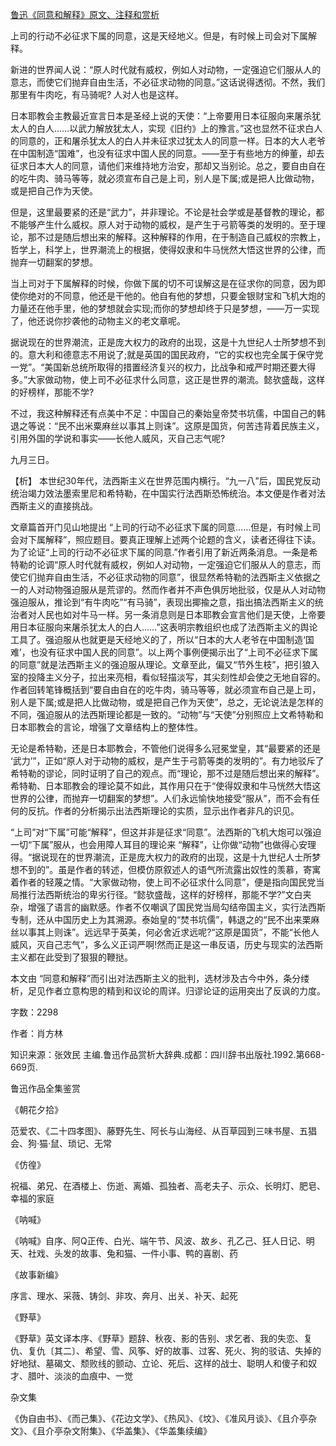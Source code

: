 [鲁迅《同意和解释》原文、注释和赏析](https://www.vrrw.net/wx/9701.html)

上司的行动不必征求下属的同意，这是天经地义。但是，有时候上司会对下属解释。

新进的世界闻人说：“原人时代就有威权，例如人对动物，一定强迫它们服从人的意志，而使它们抛弃自由生活，不必征求动物的同意。”这话说得透彻。不然，我们那里有牛肉吃，有马骑呢? 人对人也是这样。

日本耶教会主教最近宣言日本是圣经上说的天使：“上帝要用日本征服向来屠杀犹太人的白人……以武力解放犹太人，实现《旧约》上的豫言。”这也显然不征求白人的同意的，正和屠杀犹太人的白人并未征求过犹太人的同意一样。日本的大人老爷在中国制造“国难”，也没有征求中国人民的同意。——至于有些地方的绅董，却去征求日本大人的同意，请他们来维持地方治安，那却又当别论。总之，要自由自在的吃牛肉、骑马等等，就必须宣布自己是上司，别人是下属;或是把人比做动物，或是把自己作为天使。

但是，这里最要紧的还是“武力”，并非理论。不论是社会学或是基督教的理论，都不能够产生什么威权。原人对于动物的威权，是产生于弓箭等类的发明的。至于理论，那不过是随后想出来的解释。这种解释的作用，在于制造自己威权的宗教上，哲学上，科学上，世界潮流上的根据，使得奴隶和牛马恍然大悟这世界的公律，而抛弃一切翻案的梦想。

当上司对于下属解释的时候，你做下属的切不可误解这是在征求你的同意，因为即使你绝对的不同意，他还是干他的。他自有他的梦想，只要金银财宝和飞机大炮的力量还在他手里，他的梦想就会实现;而你的梦想却终于只是梦想，——万一实现了，他还说你抄袭他的动物主义的老文章呢。

据说现在的世界潮流，正是庞大权力的政府的出现，这是十九世纪人士所梦想不到的。意大利和德意志不用说了;就是英国的国民政府，“它的实权也完全属于保守党一党”。“美国新总统所取得的措置经济复兴的权力，比战争和戒严时期还要大得多。”大家做动物，使上司不必征求什么同意，这正是世界的潮流。懿欤盛哉，这样的好榜样，那能不学?

不过，我这种解释还有点美中不足：中国自己的秦始皇帝焚书坑儒，中国自己的韩退之等说：“民不出米粟麻丝以事其上则诛”。这原是国货，何苦违背着民族主义，引用外国的学说和事实——长他人威风，灭自己志气呢?

九月三日。



【析】 本世纪30年代，法西斯主义在世界范围内横行。“九一八”后，国民党反动统治竭力效法墨索里尼和希特勒，在中国实行法西斯恐怖统治。本文便是作者对法西斯主义的直接挑战。

文章篇首开门见山地提出 “上司的行动不必征求下属的同意……但是，有时候上司会对下属解释”，照应题目。要真正理解上述两个论题的含义，读者还得往下读。为了论证“上司的行动不必征求下属的同意.”作者引用了新近两条消息。一条是希特勒的论调“原人时代就有威权，例如人对动物，一定强迫它们服从人的意志，而使它们抛弃自由生活，不必征求动物的同意”，很显然希特勒的法西斯主义依据之一的人对动物强迫服从是荒谬的。然而作者并不声色俱厉地批驳，仅是从人对动物强迫服从，推论到“有牛肉吃”“有马骑”，表现出揶揄之意，指出搞法西斯主义的统治者对人民也如对牛马一样。另一条消息则是日本耶教会宣言他们是天使，上帝要用日本征服向来屠杀犹太人的白人……”这表明宗教组织也成了法西斯主义的舆论工具了。强迫服从也就更是天经地义的了，所以“日本的大人老爷在中国制造‘国难’，也没有征求中国人民的同意”。以上两个事例便揭示出了“上司不必征求下属的同意”就是法西斯主义的强迫服从理论。文章至此，偏又“节外生枝”，把引狼入室的投降主义分子，拉出来亮相，看似轻描淡写，其尖刻性却会使之无地自容的。作者回转笔锋概括到“要自由自在的吃牛肉，骑马等等，就必须宣布自己是上司，别人是下属;或是把人比做动物，或是把自己作为天使”，总之，无论说法是怎样的不同，强迫服从的法西斯理论都是一致的。“动物”与“天使”分别照应上文希特勒和日本耶教会的言论，增强了文章结构上的整体性。

无论是希特勒，还是日本耶教会，不管他们说得多么冠冕堂皇，其“最要紧的还是 ‘武力’”，正如“原人对于动物的威权，是产生于弓箭等类的发明的”。有力地驳斥了希特勒的谬论，同时证明了自己的观点。而“理论，那不过是随后想出来的解释”。希特勒、日本耶教会的理论莫不如此，其作用只在于“使得奴隶和牛马恍然大悟这世界的公律，而抛弃一切翻案的梦想”。人们永远愉快地接受“服从”，而不会有任何的反抗。作者的分析揭示出法西斯理论的实质，显示出作者非凡的识见。

“上司”对“下属”可能“解释”，但这并非是征求“同意”。法西斯的飞机大炮可以强迫一切“下属”服从，也会用障人耳目的理论来 “解释”，让你做“动物”也做得心安理得。“据说现在的世界潮流，正是庞大权力的政府的出现，这是十九世纪人士所梦想不到的”。虽是作者的转述，但模仿原叙述人的语气所流露出奴性的羡慕，寄寓着作者的轻蔑之情。“大家做动物，使上司不必征求什么同意”，便是指向国民党当局推行法西斯统治的卑劣行径。“懿欤盛哉，这样的好榜样，那能不学?”文白夹杂，增强了语言的幽默感。作者不仅嘲讽了国民党当局勾结帝国主义，实行法西斯专制，还从中国历史上为其溯源。泰始皇的“焚书坑儒”，韩退之的“民不出来栗麻丝以事其上则诛”。远远早于英美，何必舍近求远呢?“这原是国货”，不能“长他人威风，灭自己志气”，多么义正词严啊!然而正是这一串反语，历史与现实的法西斯主义都在此受到了狠狠的鞭挞。

本文由 “同意和解释”而引出对法西斯主义的批判，选材涉及古今中外，条分缕析，足见作者立意构思的精到和议论的周详。归谬论证的运用突出了反讽的力度。

字数：2298

作者：肖方林

知识来源：张效民 主编.鲁迅作品赏析大辞典.成都：四川辞书出版社.1992.第668-669页.

鲁迅作品全集鉴赏

《朝花夕拾》

范爱农、《二十四孝图》、藤野先生、阿长与山海经、从百草园到三味书屋、五猖会、狗·猫·鼠、琐记、无常

《仿徨》

祝福、弟兄、在酒楼上、伤逝、离婚、孤独者、高老夫子、示众、长明灯、肥皂、幸福的家庭

《呐喊》

《呐喊》自序、阿Q正传、白光、端午节、风波、故乡、孔乙己、狂人日记、明天、社戏、头发的故事、兔和猫、一件小事、鸭的喜剧、药

《故事新编》

序言、理水、采薇、铸剑、非攻、奔月、出关、补天、起死

《野草》

《野草》英文译本序、《野草》题辞、秋夜、影的告别、求乞者、我的失恋、复仇、复仇〔其二〕、希望、雪、风筝、好的故事、过客、死火、狗的驳诘、失掉的好地狱、墓碣文、颓败线的颤动、立论、死后、这样的战士、聪明人和傻子和奴才、腊叶、淡淡的血痕中、一觉

杂文集

《伪自由书》、《而己集》、《花边文学》、《热风》、《坟》、《准风月谈》、《且介亭杂文》、《且介亭杂文附集》、《华盖集》、《华盖集续编》

